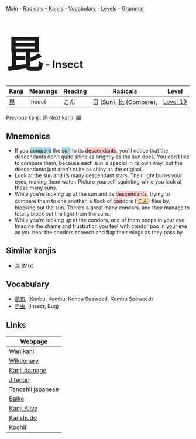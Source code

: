 <style> bigfont {font-size: 100px}</style>
[Main](../README.md) -
[Radicals](../radicals.md) -
[Kanjis](../kanjis.md) -
[Vocabulary](../vocabulary.md) -
[Levels](../levels.md) -
[Grammar](../grammar.md)
# <bigfont> 昆</bigfont> - Insect 

| Kanji | Meanings | Reading | Radicals | Level |
| --- | --- | --- | --- | --- |
| 昆 | Insect | こん | [日](../radicals/日.md) (Sun), [比](../radicals/比.md) (Compare),  | [Level 19](../levels/wk_level19.md) |

Previous kanji: [詞](詞.md) Next kanji: [閥](閥.md) 

## Mnemonics
 * If you <span style="background-color:#ADD8E6"> compare</span> the <span style="background-color:#ADD8E6"> sun</span> to its <span style="background-color:#ffcccb"> descendants</span>, you’ll notice that the descendants don’t quite shine as brightly as the sun does. You don’t like to compare them, because each sun is special in its own way, but the descendants just aren’t quite as shiny as the original.
* Look at the sun and its many descendant stars. Their light burns your eyes, making them water. Picture yourself squinting while you look at these many suns.
* While you’re looking up at the sun and its <span style="background-color:#ffcccb"> descendants</span>, trying to compare them to one another, a flock of <span style="background-color:#ffcccb"> con</span>dors (<span style="background-color:#fed8b1"> [こん](https://jisho.org/search/こん)</span>) flies by, blocking out the sun. There’s a great many condors, and they manage to totally block out the light from the suns.
* While you’re looking up at the condors, one of them poops in your eye. Imagine the shame and frustration you feel with condor poo in your eye as you hear the condors screech and flap their wings as they pass by.


## Similar kanjis
 * [混](混.md) (Mix)


## Vocabulary
 * [昆布](../vocabulary/昆.md), (Konbu, Kombu, Konbu Seaweed, Kombu Seaweed)
* [昆虫](../vocabulary/昆.md), (Insect, Bug)



## Links 

| Webpage |
| --- |
| [Wanikani          ](https://www.wanikani.com/kanji/昆) |
| [Wiktionary        ](https://en.wiktionary.org/wiki/昆) |
| [Kanji damage      ](http://www.kanjidamage.com/kanji/search?utf8=✓&q=昆) |
| [Jitenon           ](https://jitenon.com/kanji/昆) |
| [Tanoshii japanese ](https://www.tanoshiijapanese.com/dictionary/kanji.cfm?k=昆) |
| [Baike             ](https://baike.baidu.com/item/昆) |
| [Kanji Alive       ](https://app.kanjialive.com/昆) |
| [Kanshudo          ](https://www.kanshudo.com/searchmn?q=昆) |
| [Koohii            ](https://kanji.koohii.com/study/kanji/昆) |
